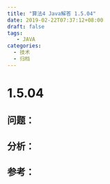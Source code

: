 ```yaml
---
title: "算法4 Java解答 1.5.04"
date: 2019-02-22T07:37:12+08:00
draft: false
tags:
   - JAVA
categories:
  - 技术
  - 归档
---
```



# 1.5.04

## 问题：


## 分析：


## 参考：


